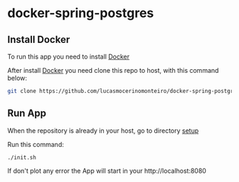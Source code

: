 # docker-spring-postgres

## Install Docker

To run this app you need to install [Docker](https://docs.docker.com/get-docker/)

After install [Docker](https://docs.docker.com/get-docker/) you need clone this repo to host, with this command below:

```sh
git clone https://github.com/lucasmocerinomonteiro/docker-spring-postgres.git
```

## Run App

When the repository is already in your host, go to directory [setup](https://github.com/lucasmocerinomonteiro/docker-spring-postgres/tree/main/setup)

Run this command:

```
./init.sh
```

If don't plot any error the App will start in your http://localhost:8080